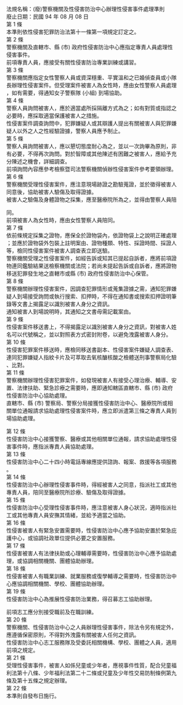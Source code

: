 法規名稱：(廢)警察機關及性侵害防治中心辦理性侵害事件處理準則  
廢止日期：民國 94 年 08 月 08 日  
第 1 條  
本準則依性侵害犯罪防治法第十一條第一項規定訂定之。  
第 2 條  
警察機關及直轄市、縣 (市) 政府性侵害防治中心應指定專責人員處理性  
侵害事件。  
前項專責人員，應接受有關性侵害防治專業訓練或講習。  
第 3 條  
警察機關應指定女性警察人員或資深穩重、平實溫和之已婚偵查員或小隊  
長辦理性侵害案件。但受理案件被害人為女性時，應由女性警察人員處理  
，如有需要，得通知女子警察隊 (小組) 到場協助。  
第 4 條  
警察人員詢問被害人，應於適當處所採隔離方式為之；如有對質或指認之  
必要時，應採取適當保護被害人之措施。  
性侵害案件調查詢問中，犯罪嫌疑人或其辯護人提出有關被害人與犯罪嫌  
疑人以外之人之性經驗證據，警察人員應予制止。  
第 5 條  
警察人員詢問被害人，應以懇切態度耐心為之，並以一次詢畢為原則，非  
有必要，不得再次詢問。對於智障或其他陳述有困難之被害人，應給予充  
分陳述之機會，詳細調查。  
前項詢問內容應參考檢察暨司法警察機關偵辦性侵害案件參考要領辦理。  
第 6 條  
警察機關受理性侵害案件，應注意現場跡證之勘驗蒐證，並於徵得被害人  
同意後，協助被害人驗傷及取得證據。  
被害人之驗傷及身體證物之採集，應至醫療院所為之，並得由警察人員陪  


同。  
前項被害人為女性時，應由女性警察人員陪同。  
第 7 條  
依前條規定採集之證物，應保全於證物袋內，依證物袋上之說明正確處理  
；並應於證物袋外包裝上註明案由、證物種類、特性、採證時間、採證人  
等，檢同性侵害案件被害人調查表立即送驗。  
警察機關受理之性侵害案件，如經告訴或知其已提起自訴者，應將前項證  
物連同鑑驗結果送檢察機關或法院；若尚未提起告訴或自訴者，應將證物  
移送犯罪發生地之直轄市或縣 (市) 政府性侵害防治中心保管。  
第 8 條  
警察機關辦理性侵害案件，因調查犯罪情形或蒐集證據之需，通知犯罪嫌  
疑人到場接受詢問或執行搜索、扣押時，不得在通知書或搜索扣押證明筆  
錄等文書上揭露足以識別被害人身分之資訊。  
通知被害人到場說明時，其通知之文書毋需記載案由。  
第 9 條  
性侵害案件移送書上，不得揭露足以識別被害人身分之資訊，對被害人姓  
名可以代號稱之，並以對照表方式密封附卷，以避免洩露被害人身分。  
第 10 條  
性侵害犯罪案件移送時，應檢同移送書副本、性侵害案件嫌疑人調查表、  
連同犯罪嫌疑人指紋卡片及可萃取去氧核醣核酸之檢體送刑事警察局化驗  
、比對。  
第 11 條  
警察機關辦理性侵害犯罪案件，如發現被害人有接受心理治療、輔導、安  
置、法律扶助、緊急診療之需要時，應即通知轄區直轄市、縣 (市) 政府  
性侵害防治中心協助處理。  
直轄市、縣 (市) 警察局、警察分局接獲性侵害防治中心、醫療院所或相  
關單位通報請求協助處理性侵害案件時，應立即派遣第三條之專責人員到  
場協助處理。  


第 12 條  
性侵害防治中心接獲警察、醫療或其他相關單位通報，請求協助處理性侵  
害事件時，應指派專責人員協助處理。  
第 13 條  
性侵害防治中心二十四小時電話專線應提供諮詢、報案、救援等各項服務  
。  
第 14 條  
性侵害防治中心辦理性侵害事件時，得經被害人之同意，指派社工或其他  
專責人員，陪同至醫療院所診療、驗傷及取得證據。  
第 15 條  
性侵害防治中心受理性侵害事件時，應注意被害人身心狀況，適時指派社  
工或其他專責人員安撫其情緒，並給予適當之協助。  
第 16 條  
性侵害被害人有緊急安置需要時，性侵害防治中心應予協助安置於緊急庇  
護中心，或協調社政單位提供必要之安置服務。  
第 17 條  
性侵害被害人有法律扶助或心理輔導需要時，性侵害防治中心應予協助處  
理，或協調相關機關、團體協助辦理。  
第 18 條  
性侵害被害人有職業訓練、就業服務或復學輔導之需要時，性侵害防治中  
心應協調相關機關、學校、團體協助辦理。  
第 19 條  
性侵害防治中心為推展性侵害防治業務，得召募志工協助辦理。  


前項志工應分別接受職前及在職訓練。  
第 20 條  
警察機關、性侵害防治中心之人員辦理性侵害事件，除法令另有規定外，  
應遵循保密原則，不得對外洩露有關被害人任何之資訊。  
性侵害防治中心志工服務隊及受委託相關機構、學校、團體之人員，適用  
前項之規定。  
第 21 條  
受理性侵害事件，被害人如係兒童或少年者，應視事件性質，配合兒童福  
利法第十八條、少年福利法第二十二條或兒童及少年性交易防制條例第九  
條及第十五條之規定辦理。  
第 22 條  
本準則自發布日施行。  


